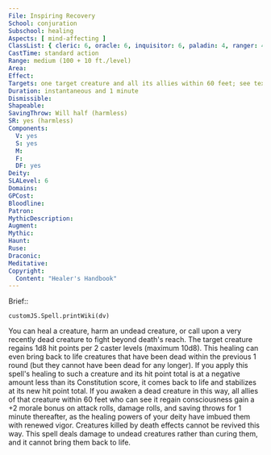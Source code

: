 ```yaml
---
File: Inspiring Recovery
School: conjuration
Subschool: healing
Aspects: [ mind-affecting ]
ClassList: { cleric: 6, oracle: 6, inquisitor: 6, paladin: 4, ranger: 4 }
CastTime: standard action
Range: medium (100 + 10 ft./level)
Area: 
Effect: 
Targets: one target creature and all its allies within 60 feet; see text
Duration: instantaneous and 1 minute
Dismissible: 
Shapeable: 
SavingThrow: Will half (harmless)
SR: yes (harmless)
Components:
  V: yes
  S: yes
  M: 
  F: 
  DF: yes
Deity: 
SLALevel: 6
Domains: 
GPCost: 
Bloodline: 
Patron: 
MythicDescription: 
Augment: 
Mythic: 
Haunt: 
Ruse: 
Draconic: 
Meditative: 
Copyright:
  Content: "Healer's Handbook"
---
```

Brief:: 

```dataviewjs
customJS.Spell.printWiki(dv)
```

You can heal a creature, harm an undead creature, or call upon a very recently dead creature to fight beyond death's reach. The target creature regains 1d8 hit points per 2 caster levels (maximum 10d8).  This healing can even bring back to life creatures that have been dead within the previous 1 round (but they cannot have been dead for any longer). If you apply this spell's healing to such a creature and its hit point total is at a negative amount less than its Constitution score, it comes back to life and stabilizes at its new hit point total. If you awaken a dead creature in this way, all allies of that creature within 60 feet who can see it regain consciousness gain a +2 morale bonus on attack rolls, damage rolls, and saving throws for 1 minute thereafter, as the healing powers of your deity have imbued them with renewed vigor.  Creatures killed by death effects cannot be revived this way. This spell deals damage to undead creatures rather than curing them, and it cannot bring them back to life.

